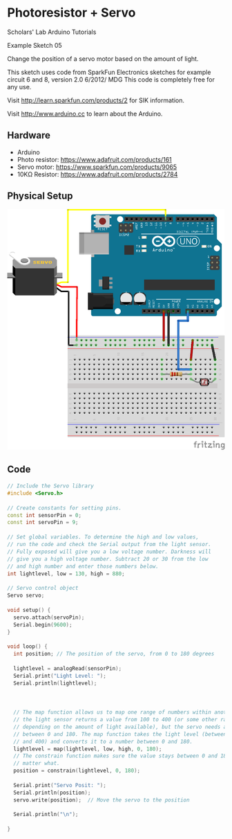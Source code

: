 # Photoresistor + Servo

Scholars' Lab Arduino Tutorials

Example Sketch 05

Change the position of a servo motor based on the amount of light.

This sketch uses code from SparkFun Electronics sketches 
for example circuit 6 and 8, version 2.0 6/2012/ MDG
This code is completely free for any use.

Visit http://learn.sparkfun.com/products/2 for SIK information.

Visit http://www.arduino.cc to learn about the Arduino.


## Hardware

- Arduino
- Photo resistor: https://www.adafruit.com/products/161
- Servo motor: https://www.sparkfun.com/products/9065
- 10KΩ Resistor: https://www.adafruit.com/products/2784

## Physical Setup

![temperature](images/photoresistor-servo.png)

## Code

```c++
// Include the Servo library
#include <Servo.h>

// Create constants for setting pins.
const int sensorPin = 0;
const int servoPin = 9;

// Set global variables. To determine the high and low values, 
// run the code and check the Serial output from the light sensor.
// Fully exposed will give you a low voltage number. Darkness will
// give you a high voltage number. Subtract 20 or 30 from the low
// and high number and enter those numbers below.
int lightlevel, low = 130, high = 880;

// Servo control object
Servo servo;

void setup() {
  servo.attach(servoPin);
  Serial.begin(9600);
}

void loop() {
  int position; // The position of the servo, from 0 to 180 degrees
  
  lightlevel = analogRead(sensorPin);
  Serial.print("Light Level: ");
  Serial.println(lightlevel);

 

  // The map function allows us to map one range of numbers within another.
  // the light sensor returns a value from 100 to 400 (or some other range
  // depending on the amount of light available), but the servo needs a number 
  // between 0 and 180. The map function takes the light level (between 100
  // and 400) and converts it to a number between 0 and 180.
  lightlevel = map(lightlevel, low, high, 0, 180);
  // The constrain function makes sure the value stays between 0 and 180 no
  // matter what.
  position = constrain(lightlevel, 0, 180);
 
  Serial.print("Servo Posit: ");
  Serial.println(position);
  servo.write(position);  // Move the servo to the position
  
  Serial.println("\n");

}
```
